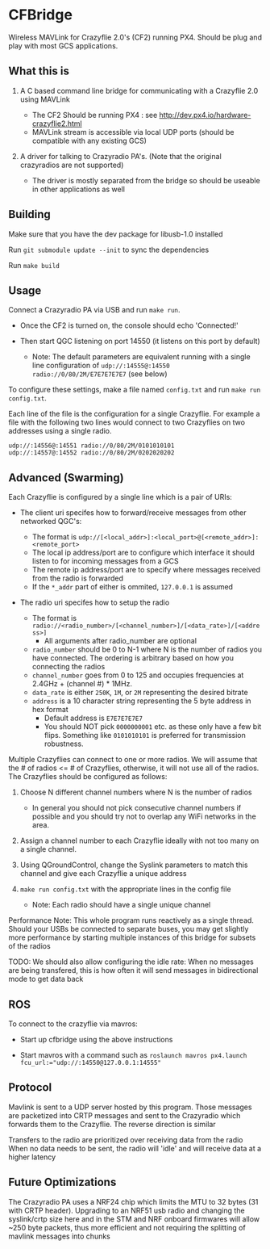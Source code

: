 CFBridge
========

Wireless MAVLink for Crazyflie 2.0's (CF2) running PX4. Should be plug and play with most GCS applications.


What this is
------------

1. A C based command line bridge for communicating with a Crazyflie 2.0 using MAVLink
	- The CF2 Should be running PX4 : see http://dev.px4.io/hardware-crazyflie2.html
	- MAVLink stream is accessible via local UDP ports (should be compatible with any existing GCS)

2. A driver for talking to Crazyradio PA's. (Note that the original crazyradios are not supported)
	- The driver is mostly separated from the bridge so should be useable in other applications as well


Building
--------

Make sure that you have the dev package for libusb-1.0 installed

Run `git submodule update --init` to sync the dependencies

Run `make build`


Usage
-----

Connect a Crazyradio PA via USB and run `make run`.

- Once the CF2 is turned on, the console should echo 'Connected!'

- Then start QGC listening on port 14550 (it listens on this port by default)
	- Note: The default parameters are equivalent running with a single line configuration of `udp://:14555@:14550 radio://0/80/2M/E7E7E7E7E7` (see below)


To configure these settings, make a file named `config.txt` and run `make run config.txt`.

Each line of the file is the configuration for a single Crazyflie. For example a file with the following two lines would connect to two Crazyflies on two addresses using a single radio.

	udp://:14556@:14551 radio://0/80/2M/0101010101
	udp://:14557@:14552 radio://0/80/2M/0202020202


Advanced (Swarming)
-------------------

Each Crazyflie is configured by a single line which is a pair of URIs:

- The client uri specifes how to forward/receive messages from other networked QGC's:
	- The format is `udp://[<local_addr>]:<local_port>@[<remote_addr>]:<remote_port>`
	- The local ip address/port are to configure which interface it should listen to for incoming messages from a GCS
	- The remote ip address/port are to specify where messages received from the radio is forwarded
	- If the `*_addr` part of either is ommited, `127.0.0.1` is assumed

- The radio uri specifes how to setup the radio
	- The format is `radio://<radio_number>/[<channel_number>]/[<data_rate>]/[<address>]`
		- All arguments after radio_number are optional
	- `radio_number` should be 0 to N-1 where N is the number of radios you have connected. The ordering is arbitrary based on how you connecting the radios
	- `channel_number` goes from 0 to 125 and occupies frequencies at 2.4GHz + (channel #) * 1MHz.
	- `data_rate` is either `250K`, `1M`, or `2M` representing the desired bitrate
	- `address` is a 10 character string representing the 5 byte address in hex format
		- Default address is `E7E7E7E7E7`
		- You should NOT pick `0000000001` etc. as these only have a few bit flips. Something like `0101010101` is preferred for transmission robustness.

Multiple Crazyflies can connect to one or more radios. We will assume that the # of radios <= # of Crazyflies, otherwise, it will not use all of the radios. The Crazyflies should be configured as follows:

1. Choose N different channel numbers where N is the number of radios
	-  In general you should not pick consecutive channel numbers if possible and you should try not to overlap any WiFi networks in the area.

2. Assign a channel number to each Crazyflie ideally with not too many on a single channel.

3. Using QGroundControl, change the Syslink parameters to match this channel and give each Crazyflie a unique address

4. `make run config.txt` with the appropriate lines in the config file
	- Note: Each radio should have a single unique channel


Performance Note: This whole program runs reactively as a single thread. Should your USBs be connected to separate buses, you may get slightly more performance by starting multiple instances of this bridge for subsets of the radios


TODO: We should also allow configuring the idle rate: When no messages are being transfered, this is how often it will send messages in bidirectional mode to get data back

ROS
---

To connect to the crazyflie via mavros:

- Start up cfbridge using the above instructions

- Start mavros with a command such as `roslaunch mavros px4.launch fcu_url:="udp://:14550@127.0.0.1:14555"`


Protocol
--------

Mavlink is sent to a UDP server hosted by this program. Those messages are packetized into CRTP messages and sent to the Crazyradio which forwards them to the Crazyflie. The reverse direction is similar

Transfers to the radio are prioritized over receiving data from the radio
When no data needs to be sent, the radio will 'idle' and will receive data at
a higher latency


Future Optimizations
-------------

The Crazyradio PA uses a NRF24 chip which limits the MTU to 32 bytes (31 with CRTP header). Upgrading to an NRF51 usb radio and changing the syslink/crtp size here and in the STM and NRF onboard firmwares will allow ~250 byte packets, thus more efficient and not requiring the splitting of mavlink messages into chunks
